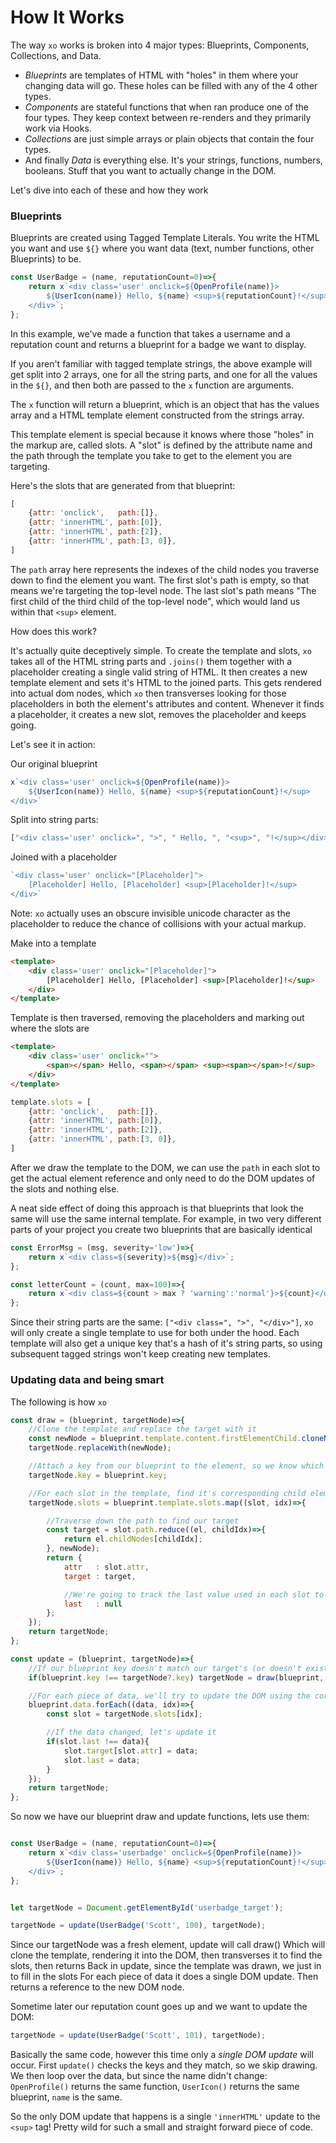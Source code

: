 # How It Works



The way `xo` works is broken into 4 major types: Blueprints, Components, Collections, and Data.

- *Blueprints* are templates of HTML with "holes" in them where your changing data will go. These holes can be filled with any of the 4 other types.
- *Components* are stateful functions that when ran produce one of the four types. They keep context between re-renders and they primarily work via Hooks.
- *Collections* are just simple arrays or plain objects that contain the four types.
- And finally *Data* is everything else. It's your strings, functions, numbers, booleans. Stuff that you want to actually change in the DOM.


Let's dive into each of these and how they work


### Blueprints


Blueprints are created using Tagged Template Literals. You write the HTML you want and use `${}` where you want data (text, number functions, other Blueprints) to be.

```js
const UserBadge = (name, reputationCount=0)=>{
	return x`<div class='user' onclick=${OpenProfile(name)}>
		${UserIcon(name)} Hello, ${name} <sup>${reputationCount}!</sup>
	</div>`;
};
```

In this example, we've made a function that takes a username and a reputation count and returns a blueprint for a badge we want to display.


If you aren't familiar with tagged template strings, the above example will get split into 2 arrays, one for all the string parts, and one for all the values in the `${}`, and then both are passed to the `x` function are arguments.

The `x` function will return a blueprint, which is an object that has the values array and a HTML template element constructed from the strings array.


This template element is special because it knows where those "holes" in the markup are, called slots. A "slot" is defined by the attribute name and the path through the template you take to get to the element you are targeting.

Here's the slots that are generated from that blueprint:

```js
[
	{attr: 'onclick',   path:[]},
	{attr: 'innerHTML', path:[0]},
	{attr: 'innerHTML', path:[2]},
	{attr: 'innerHTML', path:[3, 0]},
]
```

The `path` array here represents the indexes of the child nodes you traverse down to find the element you want. The first slot's path is empty, so that means we're targeting the top-level node. The last slot's path means "The first child of the third child of the top-level node", which would land us within that `<sup>` element.





How does this work?

It's actually quite deceptively simple. To create the template and slots, `xo` takes all of the HTML string parts and `.joins()` them together with a placeholder creating a single valid string of HTML. It then creates a new template element and sets it's HTML to the joined parts. This gets rendered into actual dom nodes, which `xo` then transverses looking for those placeholders in both the element's attributes and content. Whenever it finds a placeholder, it creates a new slot, removes the placeholder and keeps going.

Let's see it in action:


Our original blueprint
```js
x`<div class='user' onclick=${OpenProfile(name)}>
	${UserIcon(name)} Hello, ${name} <sup>${reputationCount}!</sup>
</div>`
```

Split into string parts:

```js
["<div class='user' onclick=", ">", " Hello, ", "<sup>", "!</sup></div>"]
```

Joined with a placeholder
```js
`<div class='user' onclick="[Placeholder]">
	[Placeholder] Hello, [Placeholder] <sup>[Placeholder]!</sup>
</div>`
```
Note: `xo` actually uses an obscure invisible unicode character as the placeholder to reduce the chance of collisions with your actual markup.


Make into a template
```html
<template>
	<div class='user' onclick="[Placeholder]">
		[Placeholder] Hello, [Placeholder] <sup>[Placeholder]!</sup>
	</div>
</template>
```

Template is then traversed, removing the placeholders and marking out where the slots are
```html
<template>
	<div class='user' onclick="">
		<span></span> Hello, <span></span> <sup><span></span>!</sup>
	</div>
</template>
```

```js
template.slots = [
	{attr: 'onclick',   path:[]},
	{attr: 'innerHTML', path:[0]},
	{attr: 'innerHTML', path:[2]},
	{attr: 'innerHTML', path:[3, 0]},
]
```


After we draw the template to the DOM, we can use the `path` in each slot to get the actual element reference and only need to do the DOM updates of the slots and nothing else.


A neat side effect of doing this approach is that blueprints that look the same will use the same internal template. For example, in two very different parts of your project you create two blueprints that are basically identical

```js
const ErrorMsg = (msg, severity='low')=>{
	return x`<div class=${severity}>${msg}</div>`;
};

const letterCount = (count, max=100)=>{
	return x`<div class=${count > max ? 'warning':'normal'}>${count}</div>`;
};
```
Since their string parts are the same: `["<div class=", ">", "</div>"]`, `xo` will only create a single template to use for both under the hood. Each template will also get a unique key that's a hash of it's string parts, so using subsequent tagged strings won't keep creating new templates.







### Updating data and being smart


The following is how `xo`







```js
const draw = (blueprint, targetNode)=>{
	//Clone the template and replace the target with it
	const newNode = blueprint.template.content.firstElementChild.cloneNode(true); //Whew! what a mouthful
	targetNode.replaceWith(newNode);

	//Attach a key from our blueprint to the element, so we know which template was used
	targetNode.key = blueprint.key;

	//For each slot in the template, find it's corresponding child element
	targetNode.slots = blueprint.template.slots.map((slot, idx)=>{

		//Traverse down the path to find our target
		const target = slot.path.reduce((el, childIdx)=>{
			return el.childNodes[childIdx];
		}, newNode);
		return {
			attr   : slot.attr,
			target : target,

			//We're going to track the last value used in each slot to limit DOM updates
			last   : null
		};
	});
	return targetNode;
};

const update = (blueprint, targetNode)=>{
	//If our blueprint key doesn't match our target's (or doesn't exist) we'll need to clone and draw our template first
	if(blueprint.key !== targetNode?.key) targetNode = draw(blueprint, targetNode);

	//For each piece of data, we'll try to update the DOM using the corresponding slot.
	blueprint.data.forEach((data, idx)=>{
		const slot = targetNode.slots[idx];

		//If the data changed, let's update it
		if(slot.last !== data){
			slot.target[slot.attr] = data;
			slot.last = data;
		}
	});
	return targetNode;
};
```

So now we have our blueprint draw and update functions, lets use them:

```js

const UserBadge = (name, reputationCount=0)=>{
	return x`<div class='userbadge' onclick=${OpenProfile(name)}>
		${UserIcon(name)} Hello, ${name} <sup>${reputationCount}!</sup>
	</div>`;
};


let targetNode = Document.getElementById('userbadge_target');

targetNode = update(UserBadge('Scott', 100), targetNode);

```


Since our targetNode was a fresh element, update will call draw() Which will clone the template, rendering it into the DOM,  then transverses it to find the slots, then returns Back in update, since the template was drawn, we just in to fill in the slots For each piece of data it does a single DOM update. Then returns a reference to the new DOM node.



Sometime later our reputation count goes up and we want to update the DOM:

```js
targetNode = update(UserBadge('Scott', 101), targetNode);
```

Basically the same code, however this time only a _single DOM update_ will occur. First `update()` checks the keys and they match, so we skip drawing. We then loop over the data, but since the name didn't change:
`OpenProfile()` returns the same function, `UserIcon()` returns the same blueprint, `name` is the same.

So the only DOM update that happens is a single `'innerHTML'` update to the `<sup>` tag! Pretty wild for such a small and straight forward piece of code.